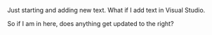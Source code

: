 Just starting and adding new text.
What if I add text in Visual Studio.

So if I am in here, does anything get updated to the right?

